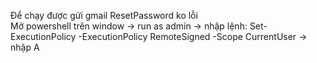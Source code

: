 Để chạy được gửi gmail ResetPassword ko lỗi<br>
Mở power﻿shell trên window -> run as admin -> nhập lệnh: Set-ExecutionPolicy -ExecutionPolicy RemoteSigned -Scope CurrentUser -> nhập A
